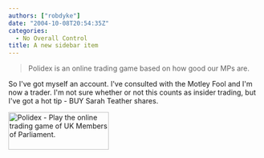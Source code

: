 ```yaml
---
authors: ["robdyke"]
date: "2004-10-08T20:54:35Z"
categories:
  - No Overall Control
title: A new sidebar item
---
```

> Polidex is an online trading game based on how good our MPs are.

So I've got myself an account. I've consulted with the Motley Fool and I'm now a trader. I'm not sure whether or not this counts as insider trading, but I've got a hot tip - BUY Sarah Teather shares.

<a HREF="http://www.polidex.co.uk/mp/sarahteather/"><img src="http://www.polidex.co.uk/mp/sarahteather/graphic.php" alt="Polidex - Play the online trading game of UK Members of Parliament." width="200" height="75" border="0" /></a>